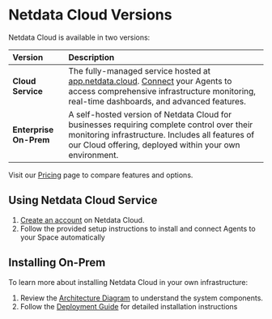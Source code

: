 # Netdata Cloud Versions

Netdata Cloud is available in two versions:

| Version                | Description                                                                                                                                                                                                                     |
|:-----------------------|:--------------------------------------------------------------------------------------------------------------------------------------------------------------------------------------------------------------------------------|
| **Cloud Service**      | The fully-managed service hosted at [app.netdata.cloud](https://app.netdata.cloud). [Connect](/src/claim/README.md) your Agents to access comprehensive infrastructure monitoring, real-time dashboards, and advanced features. |
| **Enterprise On-Prem** | A self-hosted version of Netdata Cloud for businesses requiring complete control over their monitoring infrastructure. Includes all features of our Cloud offering, deployed within your own environment.                       |

Visit our [Pricing](https://www.netdata.cloud/pricing/) page to compare features and options.

## Using Netdata Cloud Service

1. [Create an account](https://app.netdata.cloud) on Netdata Cloud.
2. Follow the provided setup instructions to install and connect Agents to your Space automatically

## Installing On-Prem

To learn more about installing Netdata Cloud in your own infrastructure:

1. Review the [Architecture Diagram](/docs/netdata-cloud/netdata-cloud-on-prem/README.md) to understand the system components.
2. Follow the [Deployment Guide](/docs/netdata-cloud/netdata-cloud-on-prem/installation.md) for detailed installation instructions

